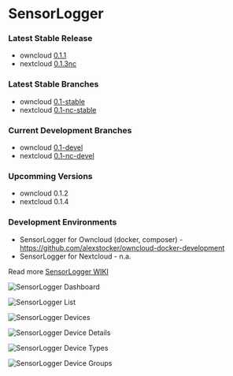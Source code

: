 # SensorLogger

### Latest Stable Release
- owncloud [0.1.1](https://github.com/alexstocker/sensorlogger/releases/tag/0.1.1)
- nextcloud [0.1.3nc](https://github.com/alexstocker/sensorlogger/releases/tag/0.1.3nc)

### Latest Stable Branches
- owncloud [0.1-stable](https://github.com/alexstocker/sensorlogger/tree/0.1-stable)
- nextcloud [0.1-nc-stable](https://github.com/alexstocker/sensorlogger/tree/0.1-nc-stable)

### Current Development Branches
- owncloud [0.1-devel](https://github.com/alexstocker/sensorlogger/tree/0.1-devel)
- nextcloud [0.1-nc-devel](https://github.com/alexstocker/sensorlogger/tree/0.1-nc-devel)

### Upcomming Versions
- owncloud 0.1.2
- nextcloud 0.1.4

### Development Environments
- SensorLogger for Owncloud (docker, composer) - https://github.com/alexstocker/owncloud-docker-development
- SensorLogger for Nextcloud - n.a.

Read more [SensorLogger WIKI](https://github.com/alexstocker/sensorlogger/wiki/)

![SensorLogger Dashboard](https://www.html5live.at/wp-content/uploads/2021/12/sensorlogger-dashboard_oc.png)

![SensorLogger List](https://www.html5live.at/wp-content/uploads/2021/12/sensorlogger-list-data_oc.png)

![SensorLogger Devices](https://www.html5live.at/wp-content/uploads/2021/12/sensorlogger-devices_oc.png)

![SensorLogger Device Details](https://www.html5live.at/wp-content/uploads/2021/12/sensorlogger-device-details_oc.png)

![SensorLogger Device Types](https://www.html5live.at/wp-content/uploads/2021/12/sensorlogger-device-types_oc.png)

![SensorLogger Device Groups](https://www.html5live.at/wp-content/uploads/2021/12/sensorlogger-device-groups_oc.png)
